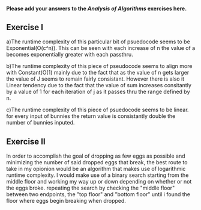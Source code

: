 #### Please add your answers to the ***Analysis of  Algorithms*** exercises here.

## Exercise I

a)The runtime complexity of this particular bit of psuedocode seems to be Exponential(O(c^n)). This can be seen with each increase of n the value of a becomes exponentially greater with each passthru.


b)The runtime complexity of this piece of pseudocode seems to align more with Constant(O(1) mainly due to the fact that as the value of n gets larger the value of J seems to remain fairly consistant. However there is also it Linear tendency due to the fact that the value of sum increases consitantly by a value of 1 for each iteration of j as it passes thru the range defined by n.


c)The runtime complexity of this piece of psuedocode seems to be linear. for every input of bunnies the return value is consistantly double the number of bunnies inputed.

## Exercise II

In order to accomplish the goal of dropping as few eggs as possible and minimizing the number of said dropped eggs that break, the best route to take in my opionion would be an algorithm that makes use of logarithmic runtime complexity. I would make use of a binary search starting from the middle floor and working my way up or down depending on whether or not the eggs broke. repeating the search by checking the "middle floor" between two endpoints, the "top floor" and "bottom floor" until i found the floor where eggs begin breaking when dropped.




